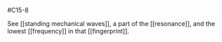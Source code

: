 #C15-8 

See [[standing mechanical waves]], a part of the [[resonance]], and the lowest [[frequency]] in that [[fingerprint]].
